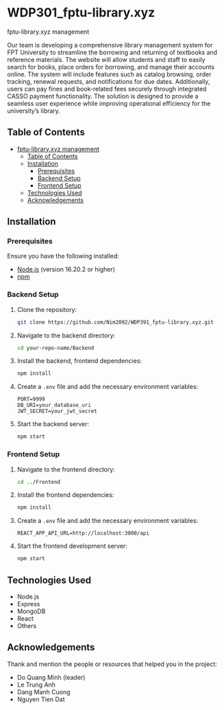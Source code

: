 # WDP301_fptu-library.xyz

fptu-library.xyz management

Our team is developing a comprehensive library management system for FPT University to streamline the borrowing and returning of textbooks and reference materials. The website will allow students and staff to easily search for books, place orders for borrowing, and manage their accounts online. The system will include features such as catalog browsing, order tracking, renewal requests, and notifications for due dates. Additionally, users can pay fines and book-related fees securely through integrated CASSO payment functionality. The solution is designed to provide a seamless user experience while improving operational efficiency for the university’s library.

## Table of Contents

- [fptu-library.xyz management](#WDP301_fptu-library.xyz)
  - [Table of Contents](#table-of-contents)
  - [Installation](#installation)
    - [Prerequisites](#prerequisites)
    - [Backend Setup](#backend-setup)
    - [Frontend Setup](#frontend-setup)
  - [Technologies Used](#technologies-used)
  - [Acknowledgements](#acknowledgements)

## Installation

### Prerequisites

Ensure you have the following installed:

- [Node.js](https://nodejs.org/) (version 16.20.2 or higher)
- [npm](https://www.npmjs.com/)

### Backend Setup

1. Clone the repository:

   ```sh
   git clone https://github.com/Nim2092/WDP391_fptu-library.xyz.git
   ```

2. Navigate to the backend directory:

   ```sh
   cd your-repo-name/Backend
   ```

3. Install the backend, frontend dependencies:

   ```sh
   npm install
   ```

4. Create a `.env` file and add the necessary environment variables:

   ```env
   PORT=9999
   DB_URI=your_database_uri
   JWT_SECRET=your_jwt_secret
   ```

5. Start the backend server:

   ```sh
   npm start
   ```

### Frontend Setup

1. Navigate to the frontend directory:

   ```sh
   cd ../Frontend
   ```

2. Install the frontend dependencies:

   ```sh
   npm install
   ```

3. Create a `.env` file and add the necessary environment variables:

   ```env
   REACT_APP_API_URL=http://localhost:3000/api
   ```

4. Start the frontend development server:

   ```sh
   npm start
   ```

## Technologies Used

- Node.js
- Express
- MongoDB
- React
- Others

## Acknowledgements

Thank and mention the people or resources that helped you in the project:

- Do Quang Minh (leader)
- Le Trung Anh
- Dang Manh Cuong
- Nguyen Tien Dat
